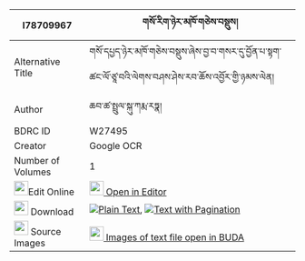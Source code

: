 |I78709967|གསོ་རིག་ཉེར་མཁོ་གཅེས་བསྡུས། 
| --- | --- 
|Alternative Title |གསོ་དཔྱད་ཉེར་མཁོ་གཅེས་བསྡུས་ཞེས་བྱ་བ་གསར་དུ་བྱོན་པ་སྟག་ཚང་ལོ་ཙཱ་བའི་ལེགས་བཤས་ཤེས་རབ་ཆོས་འབྱོར་གྱི་ཉམས་ལེན།
|Author| ཆབ་ཚ་སྤྲུལ་སྐུ་ཀརྨ་རཏྣ།
|BDRC ID | W27495
|Creator | Google OCR
|Number of Volumes| 1
|<img width="25" src="https://img.icons8.com/color/25/000000/edit-property.png">Edit Online| [<img width="25" src="https://avatars.githubusercontent.com/u/45091458?s=200&v=4"> Open in Editor](http://editor.openpecha.org/I78709967)
|<img width="25" src="https://img.icons8.com/fluent/48/000000/download-2.png"/>  Download | [![](https://img.icons8.com/color/20/000000/txt.png)Plain Text](https://github.com/Openpecha/I78709967/releases/download/v1/sorik_nyer_kho_chedu_plain_I78709967.zip), [![](https://img.icons8.com/color/20/000000/txt.png)Text with Pagination](https://github.com/Openpecha/I78709967/releases/download/v1/sorik_nyer_kho_chedu_pages_I78709967.zip)
|<img width="25" src="https://img.icons8.com/plasticine/100/000000/pictures-folder.png"/>  Source Images | [<img width="25" src="https://library.bdrc.io/icons/BUDA-small.svg"> Images of text file open in BUDA](https://library.bdrc.io/show/bdr:W27495)
